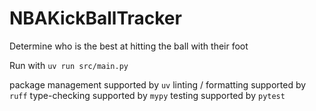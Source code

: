 # NBAKickBallTracker
Determine who is the best at hitting the ball with their foot

Run with `uv run src/main.py`

package management supported by `uv`
linting / formatting supported by `ruff`
type-checking supported by `mypy`
testing supported by `pytest`
